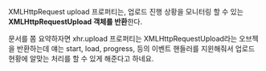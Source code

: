 

XMLHttpRequest upload 프로퍼티는, 
업로드 진행 상황을 모니터링 할 수 있는 **XMLHttpRequestUpload 객체를 반환**한다. 

문서를 쫌 요약하자면 xhr.upload 프로퍼티는 XMLHttpRequestUpload라는 오브젝을 반환하는데 얘는 start, load, progress, 등의 이벤트 핸들러를 지윈해줘서 업로드 현황에 알맞는 처리를 할 수 있게 해준다고 하네요.

